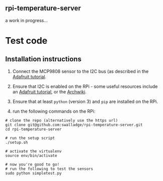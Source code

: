 
## rpi-temperature-server

a work in progress...


# Test code

## Installation instructions

1. Connect the MCP9808 sensor to the I2C bus (as described in the [Adafruit
   tutorial](https://learn.adafruit.com/mcp9808-temperature-sensor-python-library/hardware).

2. Ensure that I2C is enabled on the RPi - some useful resources include an [Adafruit
   tutorial](https://learn.adafruit.com/adafruits-raspberry-pi-lesson-4-gpio-setup/configuring-i2c), or the
   [Archwiki](https://wiki.archlinux.org/index.php/Raspberry_Pi#I2C).

3. Ensure that at least `python` (version 3) and `pip` are installed on the RPi.

4. run the following commands on the RPi:

```
# clone the repo (alternatively use the https url)
git clone git@github.com:swalladge/rpi-temperature-server.git
cd rpi-temperature-server

# run the setup script
./setup.sh

# activate the virtualenv
source env/bin/activate

# now you're good to go!
# run the following to test the sensors
sudo python simpletest.py
```

